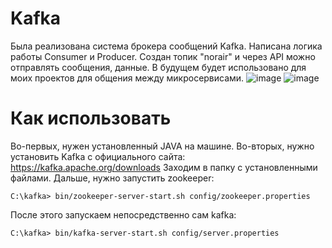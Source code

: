 # Kafka
Была реализована система брокера сообщений Kafka. Написана логика работы Consumer и Producer. Создан топик "norair" и через API можно отправлять сообщения, данные.
В будущем будет использовано для моих проектов для общения между микросервисами.
![image](https://github.com/az3l1t/Kafka/assets/126178814/308e0518-7ec6-4362-8097-b9becf08a451)
![image](https://github.com/az3l1t/Kafka/assets/126178814/2507ba7a-5df6-4653-a20b-03bc40b4e0fb)

# Как использовать
Во-первых, нужен установленный JAVA на машине.
Во-вторых, нужно установить Kafka с официального сайта:
https://kafka.apache.org/downloads
Заходим в папку с установленными файлами.
Дальше, нужно запустить zookeeper:
```
C:\kafka> bin/zookeeper-server-start.sh config/zookeeper.properties
```
После этого запускаем непосредственно сам kafka:
```
C:\kafka> bin/kafka-server-start.sh config/server.properties
```
